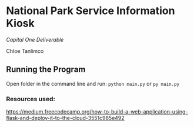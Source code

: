 # National Park Service Information Kiosk
*Capital One Deliverable*


Chloe Tanlimco

## Running the Program
Open folder in the command line and run: `python main.py` or `py main.py`



### Resources used: 
https://medium.freecodecamp.org/how-to-build-a-web-application-using-flask-and-deploy-it-to-the-cloud-3551c985e492
